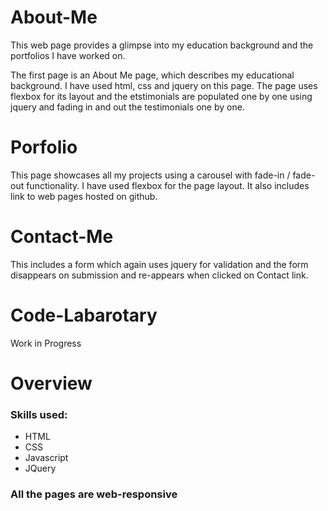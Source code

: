 # About-Me

This web page provides a glimpse into my education background and the portfolios I have worked on.

The first page is an About Me page, which describes my educational background. I have used html, css and jquery on this page.
The page uses flexbox for its layout and the etstimonials are populated one by one using jquery and fading in and out the testimonials one by one.

# Porfolio
This page showcases all my projects using a carousel with fade-in / fade-out functionality. I have used flexbox for the page layout.
It also includes link to web pages hosted on github.

# Contact-Me
This includes a form which again uses jquery for validation and the form disappears on submission and re-appears when clicked on Contact link.

# Code-Labarotary
Work in Progress

# Overview
### Skills used:
- HTML
- CSS
- Javascript
- JQuery

### All the pages are web-responsive
